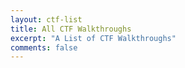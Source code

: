 ```yaml
---
layout: ctf-list
title: All CTF Walkthroughs
excerpt: "A List of CTF Walkthroughs"
comments: false
---
```

